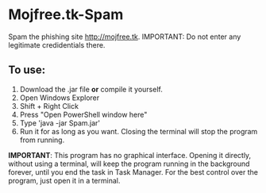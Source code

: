 # Mojfree.tk-Spam
Spam the phishing site http://mojfree.tk. IMPORTANT: Do not enter any legitimate credidentials there.

## To use:
1. Download the .jar file **or** compile it yourself.
2. Open Windows Explorer
3. Shift + Right Click
4. Press "Open PowerShell window here"
5. Type 'java -jar Spam.jar'
6. Run it for as long as you want. Closing the terminal will stop the program from running.

**IMPORTANT**: This program has no graphical interface. Opening it directly, without using a terminal, will keep the program running in the background forever, until you end the task in Task Manager. For the best control over the program, just open it in a terminal.
